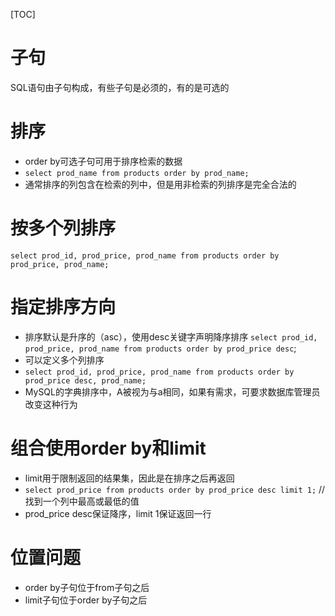 [TOC]

# 子句

SQL语句由子句构成，有些子句是必须的，有的是可选的

# 排序

- order by可选子句可用于排序检索的数据
- `select prod_name from products order by prod_name;`
- 通常排序的列包含在检索的列中，但是用非检索的列排序是完全合法的

# 按多个列排序

`select prod_id, prod_price, prod_name from products order by prod_price, prod_name;`

# 指定排序方向

- 排序默认是升序的（asc），使用desc关键字声明降序排序
`select prod_id, prod_price, prod_name from products order by prod_price desc`;
- 可以定义多个列排序
- `select prod_id, prod_price, prod_name from products order by prod_price desc, prod_name;`
- MySQL的字典排序中，A被视为与a相同，如果有需求，可要求数据库管理员改变这种行为

# 组合使用order by和limit

- limit用于限制返回的结果集，因此是在排序之后再返回
- `select prod_price from products order by prod_price desc limit 1;` //找到一个列中最高或最低的值
- prod_price desc保证降序，limit 1保证返回一行

# 位置问题

- order by子句位于from子句之后
- limit子句位于order by子句之后